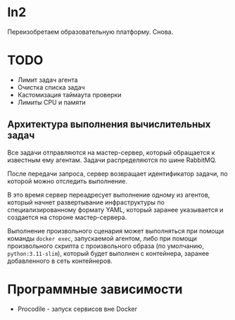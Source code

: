 # ln2

Переизобретаем образовательную платформу. Снова.

# TODO
- Лимит задач агента
- Очистка списка задач
- Кастомизация таймаута проверки
- Лимиты CPU и памяти

## Архитектура выполнения вычислительных задач

Все задачи отправляются на мастер-сервер, который обращается к известным ему агентам. Задачи
распределяются по шине RabbitMQ.

После передачи запроса, сервер возвращает идентификатор задачи, по которой можно отследить выполнение.

В это время сервер переадресует выполнение одному из агентов, который начнет развертывание 
инфраструктуры по специализированному формату YAML, который заранее указывается и создается на стороне мастер-сервера.

Выполнение произвольного сценария может выполняться при помощи команды `docker exec`, запускаемой агентом, либо при помощи
произвольного скрипта с произвольного образа (по умолчанию, `python:3.11-slim`), который будет выполнен с контейнера, заранее
добавленного в сеть контейнеров.

# Программные зависимости

- Procodile - запуск сервисов вне Docker
